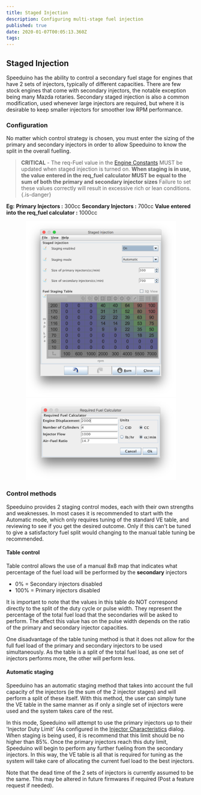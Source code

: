 ```yaml
---
title: Staged Injection
description: Configuring multi-stage fuel injection
published: true
date: 2020-01-07T00:05:13.360Z
tags: 
---
```


Staged Injection
----------------

Speeduino has the ability to control a secondary fuel stage for engines that have 2 sets of injectors, typically of different capacities. There are few stock engines that come with secondary injectors, the notable exception being many Mazda rotaries. Secondary staged injection is also a common modification, used whenever large injectors are required, but where it is desirable to keep smaller injectors for smoother low RPM performance.

### Configuration

No matter which control strategy is chosen, you must enter the sizing of the primary and secondary injectors in order to allow Speeduino to know the split in the overall fuelling.

> **CRITICAL** - The req-Fuel value in the [Engine Constants](Engine_Constants "wikilink") MUST be updated when staged injection is turned on. **When staging is in use, the value entered in the req_fuel calculator MUST be equal to the sum of both the primary and secondary injector sizes**
> Failure to set these values correctly will result in excessive rich or lean conditions.
{.is-danger}


**Eg:**
**Primary Injectors :** 300cc
**Secondary Injectors :** 700cc
**Value entered into the req_fuel calculator :** 1000cc

<center>
<img src="https://raw.githubusercontent.com/speeduino/wiki/master/staging/staging_settings.PNG" width="400" /> <img src="https://raw.githubusercontent.com/speeduino/wiki/master/staging/staged_reqfuel.PNG" width="400" />

</center>

### Control methods

Speeduino provides 2 staging control modes, each with their own strengths and weaknesses. In most cases it is recommended to start with the Automatic mode, which only requires tuning of the standard VE table, and reviewing to see if you get the desired outcome. Only if this can't be tuned to give a satisfactory fuel split would changing to the manual table tuning be recommended.

#### Table control

Table control allows the use of a manual 8x8 map that indicates what percentage of the fuel load will be performed by the **secondary** injectors
- 0% = Secondary injectors disabled
- 100% = Primary injectors disabled

It is important to note that the values in this table do NOT correspond directly to the split of the duty cycle or pulse width. They represent the percentage of the total fuel load that the secondaries will be asked to perform. The affect this value has on the pulse width depends on the ratio of the primary and secondary injector capacities.

One disadvantage of the table tuning method is that it does not allow for the full fuel load of the primary and secondary injectors to be used simultaneously. As the table is a split of the total fuel load, as one set of injectors performs more, the other will perform less.

#### Automatic staging

Speeduino has an automatic staging method that takes into account the full capacity of the injectors (ie the sum of the 2 injector stages) and will perform a split of these itself. With this method, the user can simply tune the VE table in the same manner as if only a single set of injectors were used and the system takes care of the rest.

In this mode, Speeduino will attempt to use the primary injectors up to their 'Injector Duty Limit' (As configured in the [Injector Characteristics](Injector_Characteristics "wikilink") dialog. When staging is being used, it is recommend that this limit should be no higher than 85%. Once the primary injectors reach this duty limit, Speeduino will begin to perform any further fueling from the secondary injectors. In this way, the VE table is all that is required for tuning as the system will take care of allocating the current fuel load to the best injectors.

Note that the dead time of the 2 sets of injectors is currently assumed to be the same. This may be altered in future firmwares if required (Post a feature request if needed).